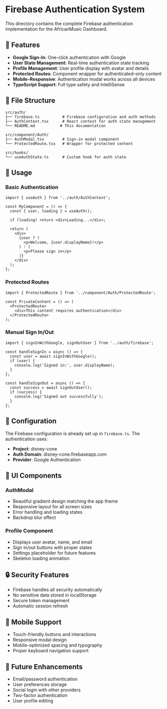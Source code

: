 # Firebase Authentication System

This directory contains the complete Firebase authentication implementation for the AfricanMusic Dashboard.

## 🔐 Features

- **Google Sign-In**: One-click authentication with Google
- **User State Management**: Real-time authentication state tracking
- **Profile Management**: User profile display with avatar and details
- **Protected Routes**: Component wrapper for authenticated-only content
- **Mobile-Responsive**: Authentication modal works across all devices
- **TypeScript Support**: Full type safety and IntelliSense

## 📁 File Structure

```
src/auth/
├── firebase.ts          # Firebase configuration and auth methods
├── AuthContext.tsx      # React context for auth state management
└── README.md           # This documentation

src/component/Auth/
├── AuthModal.tsx        # Sign-in modal component
└── ProtectedRoute.tsx   # Wrapper for protected content

src/hooks/
└── useAuthState.ts      # Custom hook for auth state
```

## 🚀 Usage

### Basic Authentication

```tsx
import { useAuth } from '../auth/AuthContext';

const MyComponent = () => {
  const { user, loading } = useAuth();
  
  if (loading) return <div>Loading...</div>;
  
  return (
    <div>
      {user ? (
        <p>Welcome, {user.displayName}!</p>
      ) : (
        <p>Please sign in</p>
      )}
    </div>
  );
};
```

### Protected Routes

```tsx
import { ProtectedRoute } from '../component/Auth/ProtectedRoute';

const PrivateContent = () => (
  <ProtectedRoute>
    <div>This content requires authentication</div>
  </ProtectedRoute>
);
```

### Manual Sign In/Out

```tsx
import { signInWithGoogle, signOutUser } from '../auth/firebase';

const handleSignIn = async () => {
  const user = await signInWithGoogle();
  if (user) {
    console.log('Signed in:', user.displayName);
  }
};

const handleSignOut = async () => {
  const success = await signOutUser();
  if (success) {
    console.log('Signed out successfully');
  }
};
```

## 🔧 Configuration

The Firebase configuration is already set up in `firebase.ts`. The authentication uses:

- **Project**: disney-cone
- **Auth Domain**: disney-cone.firebaseapp.com
- **Provider**: Google Authentication

## 🎨 UI Components

### AuthModal
- Beautiful gradient design matching the app theme
- Responsive layout for all screen sizes
- Error handling and loading states
- Backdrop blur effect

### Profile Component
- Displays user avatar, name, and email
- Sign in/out buttons with proper states
- Settings placeholder for future features
- Skeleton loading animation

## 🔒 Security Features

- Firebase handles all security automatically
- No sensitive data stored in localStorage
- Secure token management
- Automatic session refresh

## 📱 Mobile Support

- Touch-friendly buttons and interactions
- Responsive modal design
- Mobile-optimized spacing and typography
- Proper keyboard navigation support

## 🎯 Future Enhancements

- Email/password authentication
- User preferences storage
- Social login with other providers
- Two-factor authentication
- User profile editing
